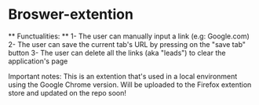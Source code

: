 # Broswer-extention
** Functualities: **
1- The user can manually input a link (e.g: Google.com)
2- The user can save the current tab's URL by pressing on the "save tab" button
3- The user can delete all the links (aka "leads") to clear the application's page

Important notes: 
This is an extention that's used in a local environment using the Google Chrome version. Will be uploaded to the Firefox extention store and updated on the repo soon!

